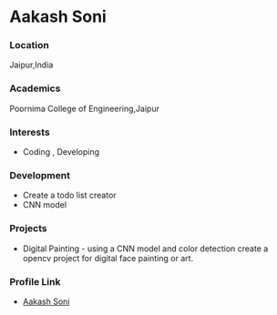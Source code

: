 # Aakash Soni

### Location

Jaipur,India

### Academics

Poornima College of Engineering,Jaipur

### Interests

- Coding , Developing

### Development

- Create a todo list creator
- CNN model

### Projects

- Digital Painting - using a CNN model and color detection create a opencv project for digital face painting or art. 

### Profile Link
- [Aakash Soni](https://github.com/aakashsoni-cloud)
 
